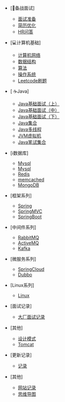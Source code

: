 * [:busts_in_silhouette:备战面试]

  * [面试准备](./docs/a-1备战面试.md)
  * [简历优化](./docs/a-2简历优化.md)
  * [HR问答](./docs/a-3HR问答.md)
  
* [:computer:计算机基础]

  * [计算机网络](./docs/b-1计算机网络.md)
  * [数据结构](./docs/b-2数据结构.md)
  * [算法](./docs/b-3算法.md)
  * [操作系统](./docs/b-4操作系统.md)
  * [Leetcode刷题](./docs/b-5Leetcode.md)
  
* [	:coffee:Java]
  * [Java基础面试（上）](./docs/c-1Java基础上.md)
  * [Java基础面试（中）](./docs/c-2Java基础中.md)
  * [Java基础面试（下）](./docs/c-3Java基础下.md)
  * [Java集合](./docs/c-2java集合.md)
  * [Java多线程](./docs/c-3Java多线程.md)
  * [JVM虚拟机](./docs/c-4jvm.md)
  * [Java笔试集合](./docs/c-5java笔试.md)
  
* [:information_source:数据库]

  * [Mysql](./docs/d-1mysql.md)
  * [Mysql](./docs/d-2mysql.md)
  * [Redis](./docs/d-3redis.md)
  * [memcached](./docs/d-4memcached.md)
  * [MongoDB](./docs/d-5mongodb.md)
  
  
* [框架系列]

  * [Spring](./docs/e-1spring.md)
  * [SpringMVC](./docs/e-2springmvc.md)
  * [SpringBoot](./docs/e-3springboot.md)

  
* [中间件系列]
  
  * [RabbitMQ](./docs/f-1rabbitmq.md)
  * [ActiveMQ](./docs/f-2ActiveMQ.md)
  * [Kafka](./docs/f-3Kafka.md)
  
  
* [微服务系列]

  * [SpringCloud](./docs/g-1springcloud.md)
  * [Dubbo](./docs/g-2dubbo.md)
  
* [Linux系列]

  * [Linux](./docs/h-1linux.md)

* [面试记录]

  * [大厂面试记录](./docs/x-1大厂面试记录.md)  

* [其他]
  
  * [设计模式](./docs/y-1设计模式.md)
  * [Tomcat](./docs/y-2tomcat.md)
  
* [更新记录]

  * [记录](./docs/z-更新记录.md)
  
* [其他]

  * [网站记录](./docs/1网站记录.md)
  * [思维导图](./docs/2思维导图.md)
